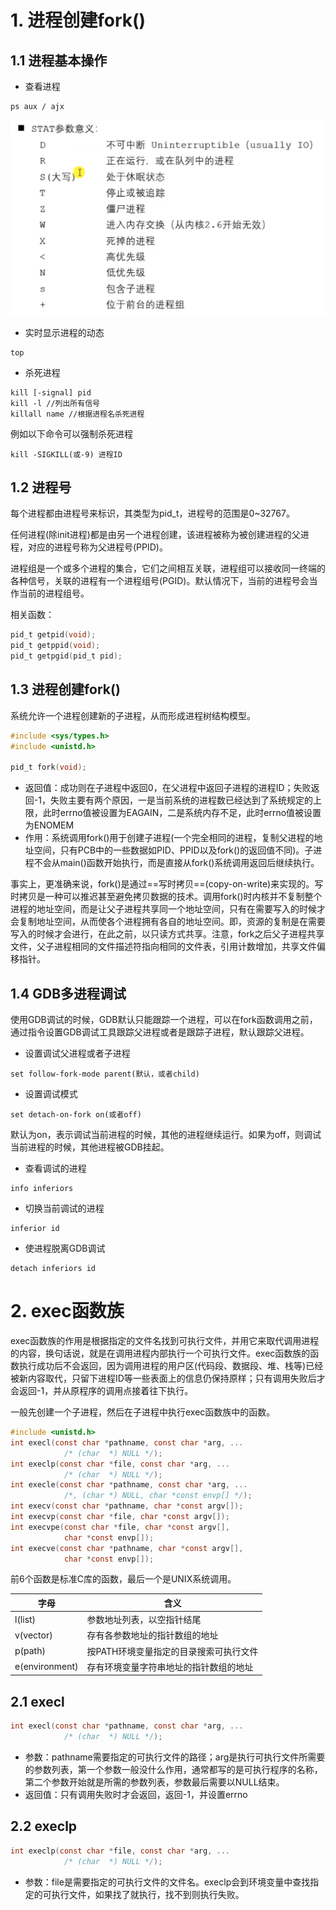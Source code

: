 # 1. 进程创建fork()

## 1.1 进程基本操作

- 查看进程
```shell
ps aux / ajx
```

![](zzimages/20230419201026.png)

- 实时显示进程的动态
```shell
top
```

- 杀死进程

```shell
kill [-signal] pid
kill -l //列出所有信号
killall name //根据进程名杀死进程
```
例如以下命令可以强制杀死进程
```shell
kill -SIGKILL(或-9) 进程ID
```

## 1.2 进程号

每个进程都由进程号来标识，其类型为pid_t，进程号的范围是0~32767。

任何进程(除init进程)都是由另一个进程创建，该进程被称为被创建进程的父进程，对应的进程号称为父进程号(PPID)。

进程组是一个或多个进程的集合，它们之间相互关联，进程组可以接收同一终端的各种信号，关联的进程有一个进程组号(PGID)。默认情况下，当前的进程号会当作当前的进程组号。

相关函数：
```c
pid_t getpid(void);
pid_t getppid(void);
pid_t getpgid(pid_t pid);
```

## 1.3 进程创建fork()

系统允许一个进程创建新的子进程，从而形成进程树结构模型。

```c
#include <sys/types.h>
#include <unistd.h>

pid_t fork(void);
```
- 返回值：成功则在子进程中返回0，在父进程中返回子进程的进程ID；失败返回-1，失败主要有两个原因，一是当前系统的进程数已经达到了系统规定的上限，此时errno值被设置为EAGAIN，二是系统内存不足，此时errno值被设置为ENOMEM
- 作用：系统调用fork()用于创建子进程(一个完全相同的进程，复制父进程的地址空间，只有PCB中的一些数据如PID、PPID以及fork()的返回值不同)。子进程不会从main()函数开始执行，而是直接从fork()系统调用返回后继续执行。

事实上，更准确来说，fork()是通过==写时拷贝==(copy-on-write)来实现的。写时拷贝是一种可以推迟甚至避免拷贝数据的技术。调用fork()时内核并不复制整个进程的地址空间，而是让父子进程共享同一个地址空间，只有在需要写入的时候才会复制地址空间，从而使各个进程拥有各自的地址空间。即，资源的复制是在需要写入的时候才会进行，在此之前，以只读方式共享。注意，fork之后父子进程共享文件，父子进程相同的文件描述符指向相同的文件表，引用计数增加，共享文件偏移指针。

## 1.4 GDB多进程调试

使用GDB调试的时候，GDB默认只能跟踪一个进程，可以在fork函数调用之前，通过指令设置GDB调试工具跟踪父进程或者是跟踪子进程，默认跟踪父进程。

- 设置调试父进程或者子进程

```shell
set follow-fork-mode parent(默认，或者child)
```

- 设置调试模式

```shell
set detach-on-fork on(或者off)
```
默认为on，表示调试当前进程的时候，其他的进程继续运行。如果为off，则调试当前进程的时候，其他进程被GDB挂起。

- 查看调试的进程

```shell
info inferiors
```

- 切换当前调试的进程

```shell
inferior id
```

- 使进程脱离GDB调试

```shell
detach inferiors id
```

# 2. exec函数族

exec函数族的作用是根据指定的文件名找到可执行文件，并用它来取代调用进程的内容，换句话说，就是在调用进程内部执行一个可执行文件。exec函数族的函数执行成功后不会返回，因为调用进程的用户区(代码段、数据段、堆、栈等)已经被新内容取代，只留下进程ID等一些表面上的信息仍保持原样；只有调用失败后才会返回-1，并从原程序的调用点接着往下执行。

一般先创建一个子进程，然后在子进程中执行exec函数族中的函数。

```c
#include <unistd.h>
int execl(const char *pathname, const char *arg, ...
            /* (char  *) NULL */);
int execlp(const char *file, const char *arg, ...
            /* (char  *) NULL */);
int execle(const char *pathname, const char *arg, ...
            /*, (char *) NULL, char *const envp[] */);
int execv(const char *pathname, char *const argv[]);
int execvp(const char *file, char *const argv[]);
int execvpe(const char *file, char *const argv[],
            char *const envp[]);
int execve(const char *pathname, char *const argv[],
            char *const envp[]);
```
前6个函数是标准C库的函数，最后一个是UNIX系统调用。

|字母|含义|
|---|---|
|l(list)|参数地址列表，以空指针结尾|
|v(vector)|存有各参数地址的指针数组的地址|
|p(path)|按PATH环境变量指定的目录搜索可执行文件|
|e(environment)|存有环境变量字符串地址的指针数组的地址|

## 2.1 execl

```c
int execl(const char *pathname, const char *arg, ...
            /* (char  *) NULL */);
```
- 参数：pathname需要指定的可执行文件的路径；arg是执行可执行文件所需要的参数列表，第一个参数一般没什么作用，通常都写的是可执行程序的名称，第二个参数开始就是所需的参数列表，参数最后需要以NULL结束。
- 返回值：只有调用失败时才会返回，返回-1，并设置errno

## 2.2 execlp

```c
int execlp(const char *file, const char *arg, ...
            /* (char  *) NULL */);
```
- 参数：file是需要指定的可执行文件的文件名。execlp会到环境变量中查找指定的可执行文件，如果找了就执行，找不到则执行失败。


